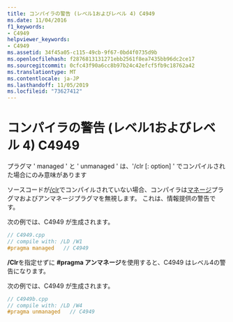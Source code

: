 ```yaml
---
title: コンパイラの警告 (レベル1およびレベル 4) C4949
ms.date: 11/04/2016
f1_keywords:
- C4949
helpviewer_keywords:
- C4949
ms.assetid: 34f45a05-c115-49cb-9f67-0bd4f0735d9b
ms.openlocfilehash: f2876813131271ebb2561f8ea7435bb96dc2ce17
ms.sourcegitcommit: 0cfc43f90a6cc8b97b24c42efcf5fb9c18762a42
ms.translationtype: MT
ms.contentlocale: ja-JP
ms.lasthandoff: 11/05/2019
ms.locfileid: "73627412"
---
```

# <a name="compiler-warning-level-1-and-level-4-c4949"></a>コンパイラの警告 (レベル1およびレベル 4) C4949

プラグマ ' managed ' と ' unmanaged ' は、'/clr [: option] ' でコンパイルされた場合にのみ意味があります

ソースコードが[/clr](../../build/reference/clr-common-language-runtime-compilation.md)でコンパイルされていない場合、コンパイラは[マネージ](../../preprocessor/managed-unmanaged.md)プラグマおよびアンマネージプラグマを無視します。 これは、情報提供の警告です。

次の例では、C4949 が生成されます。

```cpp
// C4949.cpp
// compile with: /LD /W1
#pragma managed   // C4949
```

**/Clr**を指定せずに **#pragma アンマネージ**を使用すると、C4949 はレベル4の警告になります。

次の例では、C4949 が生成されます。

```cpp
// C4949b.cpp
// compile with: /LD /W4
#pragma unmanaged   // C4949
```